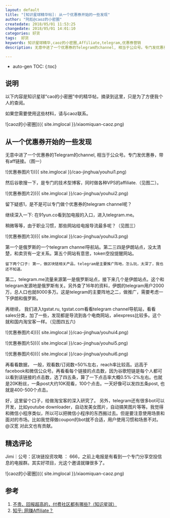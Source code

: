 ```yaml
---
layout: default
title: "[知识星球精华帖]: 从一个优惠券开始的一些发现"
author: "阿彪@caoz的小密圈"
createdate: 2018/05/01 11:53:25
changedate: 2018/05/01 14:01:10
categories: 好货
tags:  好货
keywords: 知识星球精华,caoz的小密圈,Affiliate,telegram,优惠券营销
description: 无意中进了一个优惠券的Telegram的channel, 相当于公众号。专门发优惠券，带有aff链接

---
```


* auto-gen TOC:
{:toc}

## 说明

以下内容是知识星球“cao的小密圈”中的精华帖，摘录到这里，只是为了方便我个人的查阅。

如果您需要使用这些材料，请与caoz联系。

![caoz的小密圈]({{ site.imglocal }}/xiaomiquan-caoz.png) 

## 从一个优惠券开始的一些发现

无意中进了一个优惠券的Telegram的channel, 相当于公众号。专门发优惠券，带有aff链接。（图一）

![优惠券图片1]({{ site.imglocal }}/cao-jinghua/youhui1.png)

然后谷歌搜一下，是专门的技术型博客，同时做各种VPS的affiliate.（见图二）。

![优惠券图片2]({{ site.imglocal }}/cao-jinghua/youhui2.png)

留下疑惑1，是不是可以专门做个优惠券的telegram channel呢？ 

继续深入一下: 在91yun.co看到加电报的入口，进入telegram.me。

稍微等等，由于职业习惯，那些网站给电报导流最多呢？（见图三）

![优惠券图片3]({{ site.imglocal }}/cao-jinghua/youhui3.png)

第一个是俄罗斯的一个telegram channel导航站。第二三四是伊朗站点，没太清楚，和卖货有一定关系。第五个网站有意思，token空投提醒网站。

	留下两个口子: 第一，做区块链相关产品，telegram是主要推广阵地，怎么玩，太深了，我也还不知道。

第二，telegram.me流量来源第一是俄罗斯站点，接下来几个是伊朗站点。这个和telegram发源地是俄罗斯有关。另外查了16年的资料，伊朗的telegram用户2000万，总人口也就8000多万。这是telegram的主要阵地之二，做推广，需要考虑一下伊朗和俄罗斯。

再继续， 我们进入tgstat.ru, tgstat.com看看telegram channel导航站，看看sales分类，加了一些，发现都是导流到各个电商网站，aliexpress比较多。这个就和国内淘宝客一样。（见图四五六)

![优惠券图片4]({{ site.imglocal }}/cao-jinghua/youhui4.png)

![优惠券图片5]({{ site.imglocal }}/cao-jinghua/youhui5.png)

![优惠券图片6]({{ site.imglocal }}/cao-jinghua/youhui6.png)

再看看数据， 一般，观看数/订阅数=50%左右，reach率比较高。远高于facebook和微信公众号。再看看每个链接的点击数，因为谷歌短链是每个人都可以看到该链接的点击数，选了四五条，算了一下点击率大概0.5%-2%左右。也就是20K粉丝，一条post大约10K观看，100个点击。一天好像可以发四五条post, 也就是400-500个点击。

好，这里留个口子，给做淘宝客的深入研究了。 另外，telegram还有很多bot可以开发，比如youtube downloader，自动发美女图片，自动搞笑图片等等。我觉得和微信小程序类似，所以可以把微信小程序的东西搬过去。但是要注意使用场景和面对的市场。比如我觉得做coupon的bot就不合适，用户使用习惯和场景不对。 @汉宽 对此文也有贡献。

## 精选评论

Jimi｜公号：区块链投资攻略 ： 666，之前上电报是有看到一个专门分享空投信息的电报群。其实好项目，光这个邀请就赚很多了。

![caoz的小密圈]({{ site.imglocal }}/xiaomiquan-caoz.png) 

## 参考

1. [不贵、回报超高的，付费社区都有哪些?（知识星球）][1]
2. [知乎: 网赚Affiliate？][2]

[1]: http://www.lijiaocn.com/%E5%A5%BD%E8%B4%A7/2018/04/25/fu-fei-she-que.html "不贵、回报超高的，付费社区都有哪些?（知识星球）" 
[2]: https://www.zhihu.com/question/35316841 "知乎: 网赚Affiliate？"
